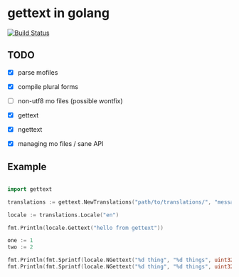 # gettext in golang

[![Build Status](https://travis-ci.org/ojii/gettext.go.svg?branch=master)](https://travis-ci.org/ojii/gettext.go)

## TODO

- [x] parse mofiles
- [x] compile plural forms
- [ ] non-utf8 mo files (possible wontfix)
- [x] gettext
- [x] ngettext
- [x] managing mo files / sane API


## Example


```go

import gettext

translations := gettext.NewTranslations("path/to/translations/", "messages", gettext.DefaultResolver)

locale := translations.Locale("en")

fmt.Println(locale.Gettext("hello from gettext"))

one := 1
two := 2

fmt.Println(fmt.Sprintf(locale.NGettext("%d thing", "%d things", uint32(one)), one))
fmt.Println(fmt.Sprintf(locale.NGettext("%d thing", "%d things", uint32(two)), two))
```
